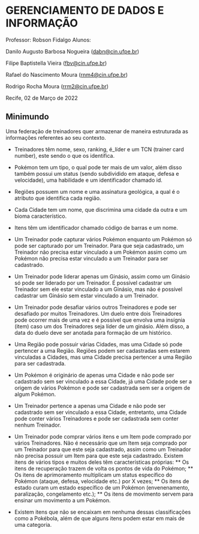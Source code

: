 # GERENCIAMENTO DE DADOS E INFORMAÇÃO

Professor: Robson Fidalgo
Alunos: 

Danilo Augusto Barbosa Nogueira (dabn@cin.ufpe.br)

Filipe Baptistella Vieira (fbv@cin.ufpe.br)

Rafael do Nascimento Moura (rnm4@cin.ufpe.br)

Rodrigo Rocha Moura (rrm2@cin.ufpe.br)

Recife, 02 de Março de 2022

## Minimundo

Uma federação de treinadores quer armazenar de maneira estruturada as informações referentes ao seu contexto.

* Treinadores têm nome, sexo, ranking, é_líder e um TCN (trainer card number), este sendo o que os identifica.

* Pokémon tem um tipo, o qual pode ter mais de um valor, além disso também possui um status (sendo subdividido em ataque, defesa e velocidade), uma habilidade e um identificador chamado id.

* Regiões possuem um nome e uma assinatura geológica, a qual é o atributo que identifica cada região.

*	Cada Cidade tem um nome, que discrimina uma cidade da outra e um bioma característico.

*	Itens têm um identificador chamado código de barras e um nome.

*	Um Treinador pode capturar vários Pokémon enquanto um Pokémon só pode ser capturado por um Treinador. Para que seja cadastrado, um Treinador não precisa estar vinculado a um Pokémon assim como um Pokémon não precisa estar vinculado a um Treinador para ser cadastrado.

*	Um Treinador pode liderar apenas um Ginásio, assim como um Ginásio só pode ser liderado por um Treinador. É possível cadastrar um Treinador sem ele estar vinculado a um Ginásio, mas não é possível cadastrar um Ginásio sem estar vinculado a um Treinador.

*	Um Treinador pode desafiar vários outros Treinadores e pode ser desafiado por muitos Treinadores. Um duelo entre dois Treinadores pode ocorrer mais de uma vez e é possível que envolva uma insígnia (item) caso um dos Treinadores seja líder de um ginásio. Além disso, a data do duelo deve ser anotada para formação de um histórico.

*	Uma Região pode possuir várias Cidades, mas uma Cidade só pode pertencer a uma Região. Regiões podem ser cadastradas sem estarem vinculadas a Cidades, mas uma Cidade precisa pertencer a uma Região para ser cadastrada.

*	Um Pokémon é originário de apenas uma Cidade e não pode ser cadastrado sem ser vinculado a essa Cidade, já uma Cidade pode ser a origem de vários Pokémon e pode ser cadastrada sem ser a origem de algum Pokémon.

*	Um Treinador pertence a apenas uma Cidade e não pode ser cadastrado sem ser vinculado a essa Cidade, entretanto, uma Cidade pode conter vários Treinadores e pode ser cadastrada sem conter nenhum Treinador.

*	Um Treinador pode comprar vários itens e um Item pode comprado por vários Treinadores. Não é necessário que um Item seja comprado por um Treinador para que este seja cadastrado, assim como um Treinador não precisa possuir um Item para que este seja cadastrado. Existem itens de vários tipos e muitos deles têm características próprias:
**	Os itens de recuperação trazem de volta os pontos de vida do Pokémon; 
**	Os itens de aprimoramento multiplicam um status específico do Pokémon (ataque, defesa, velocidade etc.) por X vezes; 
**	Os itens de estado curam um estado específico de um Pokémon (envenenamento, paralização, congelamento etc.); 
**	Os itens de movimento servem para ensinar um movimento a um Pokémon. 
*	Existem itens que não se encaixam em nenhuma dessas classificações como a Pokébola, além de que alguns itens podem estar em mais de uma categoria.
